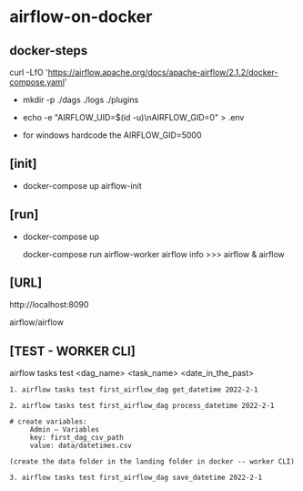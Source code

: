 # airflow-on-docker

## docker-steps
>>>>

curl -LfO 'https://airflow.apache.org/docs/apache-airflow/2.1.2/docker-compose.yaml'

- mkdir -p ./dags ./logs ./plugins

- echo -e "AIRFLOW_UID=$(id -u)\nAIRFLOW_GID=0" > .env

- for windows hardcode the AIRFLOW_GID=5000

## [init]

- docker-compose up airflow-init


## [run]

- docker-compose up

  docker-compose run airflow-worker airflow info >>> airflow & airflow

## [URL]

http://localhost:8090

  airflow/airflow

## [TEST - WORKER CLI]

  airflow tasks test <dag_name> <task_name> <date_in_the_past>
  
  
	1. airflow tasks test first_airflow_dag get_datetime 2022-2-1

	2. airflow tasks test first_airflow_dag process_datetime 2022-2-1
	
	# create variables:
		 Admin — Variables
		 key: first_dag_csv_path
		 value: data/datetimes.csv

	(create the data folder in the landing folder in docker -- worker CLI)

	3. airflow tasks test first_airflow_dag save_datetime 2022-2-1

